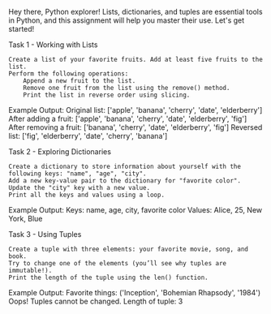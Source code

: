 Hey there, Python explorer!
Lists, dictionaries, and tuples are essential tools in Python, and this assignment will help you master their use. Let's get started!

Task 1 - Working with Lists

    Create a list of your favorite fruits. Add at least five fruits to the list.
    Perform the following operations:
        Append a new fruit to the list.
        Remove one fruit from the list using the remove() method.
        Print the list in reverse order using slicing.

Example Output:
Original list: ['apple', 'banana', 'cherry', 'date', 'elderberry']
After adding a fruit: ['apple', 'banana', 'cherry', 'date', 'elderberry', 'fig']
After removing a fruit: ['banana', 'cherry', 'date', 'elderberry', 'fig']
Reversed list: ['fig', 'elderberry', 'date', 'cherry', 'banana']

Task 2 - Exploring Dictionaries

    Create a dictionary to store information about yourself with the following keys: "name", "age", "city".
    Add a new key-value pair to the dictionary for "favorite color".
    Update the "city" key with a new value.
    Print all the keys and values using a loop.

Example Output:
Keys: name, age, city, favorite color
Values: Alice, 25, New York, Blue

Task 3 - Using Tuples

    Create a tuple with three elements: your favorite movie, song, and book.
    Try to change one of the elements (you’ll see why tuples are immutable!).
    Print the length of the tuple using the len() function.

Example Output:
Favorite things: ('Inception', 'Bohemian Rhapsody', '1984')
Oops! Tuples cannot be changed.
Length of tuple: 3
